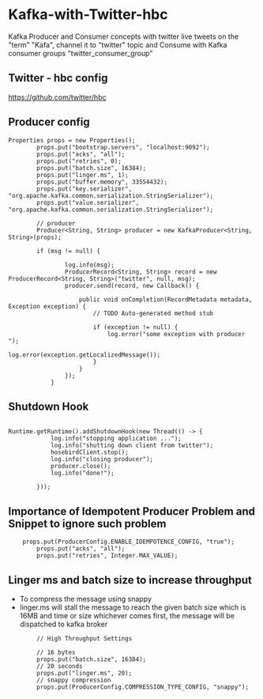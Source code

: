 # Kafka-with-Twitter-hbc
Kafka Producer and Consumer concepts with twitter live tweets on the "term" "Kafa", channel it to "twitter" topic and Consume with Kafka consumer groups "twitter_consumer_group"

## Twitter - hbc config

https://github.com/twitter/hbc

## Producer config

```
Properties props = new Properties();
		props.put("bootstrap.servers", "localhost:9092");
		props.put("acks", "all");
		props.put("retries", 0);
		props.put("batch.size", 16384);
		props.put("linger.ms", 1);
		props.put("buffer.memory", 33554432);
		props.put("key.serializer", "org.apache.kafka.common.serialization.StringSerializer");
		props.put("value.serializer", "org.apache.kafka.common.serialization.StringSerializer");

		// producer
		Producer<String, String> producer = new KafkaProducer<String, String>(props);
    
    	if (msg != null) {

				log.info(msg);
				ProducerRecord<String, String> record = new ProducerRecord<String, String>("twitter", null, msg);
				producer.send(record, new Callback() {

					public void onCompletion(RecordMetadata metadata, Exception exception) {
						// TODO Auto-generated method stub

						if (exception != null) {
							log.error("some exception with producer ");
							log.error(exception.getLocalizedMessage());
						}
					}
				});
			}
```

## Shutdown Hook

```

Runtime.getRuntime().addShutdownHook(new Thread(() -> {
			log.info("stopping application ...");
			log.info("shutting down client from twitter");
			hosebirdClient.stop();
			log.info("closing producer");
			producer.close();
			log.info("done!");

		}));

```

## Importance of Idempotent Producer Problem and Snippet to ignore such problem

```
	props.put(ProducerConfig.ENABLE_IDEMPOTENCE_CONFIG, "true");
		props.put("acks", "all");
		props.put("retries", Integer.MAX_VALUE);
```

## Linger ms and batch size to increase throughput

* To compress the message using snappy
* linger.ms will stall the message to reach the given batch size which is 16MB and time or size whichever comes first, the message will be dispatched to kafka broker

```
		// High Throughput Settings

		// 16 bytes
		props.put("batch.size", 16384);
		// 20 seconds
		props.put("linger.ms", 20);
		// snappy compression
		props.put(ProducerConfig.COMPRESSION_TYPE_CONFIG, "snappy");

```